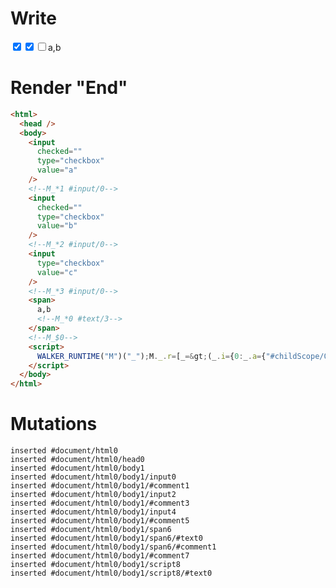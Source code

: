 # Write
  <input value=a checked type=checkbox><!--M_*1 #input/0--><input value=b checked type=checkbox><!--M_*2 #input/0--><input value=c type=checkbox><!--M_*3 #input/0--><span>a,b<!--M_*0 #text/3--></span><!--M_$0--><script>WALKER_RUNTIME("M")("_");M._.r=[_=>(_.i={0:_.a={"#childScope/0":_.b={"#input/0=":1,"#input/0:":_.c=["a","b"],input:_.d={checkedValue:_.c,value:"a"}},"#childScope/1":_.e={"#input/0=":1,"#input/0:":_.c,input:_.f={checkedValue:_.c,value:"b"}},"#childScope/2":_.g={"#input/0=":1,"#input/0:":_.c,input:_.h={checkedValue:_.c,value:"c"}}},1:_.b,2:_.e,3:_.g},_.b["#input/0;"]=_.d.checkedValueChange=_._["__tests__/template.marko_0/checkedValueChange"](_.a),_.e["#input/0;"]=_.f.checkedValueChange=_._["__tests__/template.marko_0/checkedValueChange_0"](_.a),_.g["#input/0;"]=_.h.checkedValueChange=_._["__tests__/template.marko_0/checkedValueChange_0"](_.a),_.i),1,"__tests__/tags/checkbox.marko_0_input",2,"__tests__/tags/checkbox.marko_0_input",3,"__tests__/tags/checkbox.marko_0_input",0];M._.w()</script>


# Render "End"
```html
<html>
  <head />
  <body>
    <input
      checked=""
      type="checkbox"
      value="a"
    />
    <!--M_*1 #input/0-->
    <input
      checked=""
      type="checkbox"
      value="b"
    />
    <!--M_*2 #input/0-->
    <input
      type="checkbox"
      value="c"
    />
    <!--M_*3 #input/0-->
    <span>
      a,b
      <!--M_*0 #text/3-->
    </span>
    <!--M_$0-->
    <script>
      WALKER_RUNTIME("M")("_");M._.r=[_=&gt;(_.i={0:_.a={"#childScope/0":_.b={"#input/0=":1,"#input/0:":_.c=["a","b"],input:_.d={checkedValue:_.c,value:"a"}},"#childScope/1":_.e={"#input/0=":1,"#input/0:":_.c,input:_.f={checkedValue:_.c,value:"b"}},"#childScope/2":_.g={"#input/0=":1,"#input/0:":_.c,input:_.h={checkedValue:_.c,value:"c"}}},1:_.b,2:_.e,3:_.g},_.b["#input/0;"]=_.d.checkedValueChange=_._["__tests__/template.marko_0/checkedValueChange"](_.a),_.e["#input/0;"]=_.f.checkedValueChange=_._["__tests__/template.marko_0/checkedValueChange_0"](_.a),_.g["#input/0;"]=_.h.checkedValueChange=_._["__tests__/template.marko_0/checkedValueChange_0"](_.a),_.i),1,"__tests__/tags/checkbox.marko_0_input",2,"__tests__/tags/checkbox.marko_0_input",3,"__tests__/tags/checkbox.marko_0_input",0];M._.w()
    </script>
  </body>
</html>
```

# Mutations
```
inserted #document/html0
inserted #document/html0/head0
inserted #document/html0/body1
inserted #document/html0/body1/input0
inserted #document/html0/body1/#comment1
inserted #document/html0/body1/input2
inserted #document/html0/body1/#comment3
inserted #document/html0/body1/input4
inserted #document/html0/body1/#comment5
inserted #document/html0/body1/span6
inserted #document/html0/body1/span6/#text0
inserted #document/html0/body1/span6/#comment1
inserted #document/html0/body1/#comment7
inserted #document/html0/body1/script8
inserted #document/html0/body1/script8/#text0
```